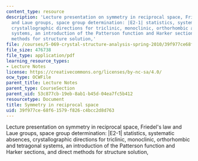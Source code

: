 ```yaml
---
content_type: resource
description: 'Lecture presentation on symmetry in reciprocal space, Friedel''s law
  and Laue groups, space group determination: |E2-1| statistics, systematic absences,
  crystallographic directions for triclinic, monoclinic, orthorhombic and tetragonal
  systems, an introduction of the Patterson function and Harker sections, and direct
  methods for structure solution,'
file: /courses/5-069-crystal-structure-analysis-spring-2010/39f977ce68f61579f826c4bcc2d8d763_phasing_handout2.pdf
file_size: 476738
file_type: application/pdf
learning_resource_types:
- Lecture Notes
license: https://creativecommons.org/licenses/by-nc-sa/4.0/
ocw_type: OCWFile
parent_title: Lecture Notes
parent_type: CourseSection
parent_uid: 53c877cb-19eb-8ab1-b45d-04ea7fc5b412
resourcetype: Document
title: Symmetry in reciprocal space
uid: 39f977ce-68f6-1579-f826-c4bcc2d8d763
---
```

Lecture presentation on symmetry in reciprocal space, Friedel's law and Laue groups, space group determination: |E2-1| statistics, systematic absences, crystallographic directions for triclinic, monoclinic, orthorhombic and tetragonal systems, an introduction of the Patterson function and Harker sections, and direct methods for structure solution,